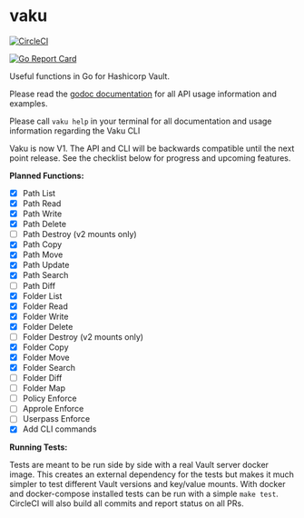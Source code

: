 # vaku
[![CircleCI](https://circleci.com/gh/Lingrino/vaku.svg?style=svg)](https://circleci.com/gh/Lingrino/vaku)

[![Go Report Card](https://goreportcard.com/badge/github.com/Lingrino/vaku)](https://goreportcard.com/report/github.com/Lingrino/vaku)

Useful functions in Go for Hashicorp Vault.

Please read the [godoc documentation](https://godoc.org/github.com/Lingrino/vaku/vaku)
for all API usage information and examples.

Please call `vaku help` in your terminal for all documentation and usage information
regarding the Vaku CLI

Vaku is now V1. The API and CLI will be backwards compatible until the next point release.
See the checklist below for progress and upcoming features.

**Planned Functions:**
- [x] Path List
- [x] Path Read
- [x] Path Write
- [x] Path Delete
- [ ] Path Destroy (v2 mounts only)
- [x] Path Copy
- [x] Path Move
- [x] Path Update
- [x] Path Search
- [ ] Path Diff
- [x] Folder List
- [x] Folder Read
- [x] Folder Write
- [x] Folder Delete
- [ ] Folder Destroy (v2 mounts only)
- [x] Folder Copy
- [x] Folder Move
- [x] Folder Search
- [ ] Folder Diff
- [ ] Folder Map
- [ ] Policy Enforce
- [ ] Approle Enforce
- [ ] Userpass Enforce
- [x] Add CLI commands

**Running Tests:**

Tests are meant to be run side by side with a real Vault server docker image. This
creates an external dependency for the tests but makes it much simpler to test different
Vault versions and key/value mounts. With docker and docker-compose installed tests
can be run with a simple `make test`. CircleCI will also build all commits and report
status on all PRs.
